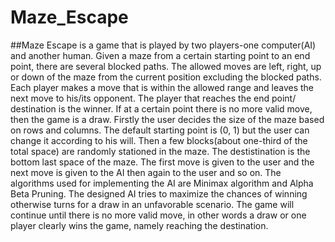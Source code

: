 # Maze_Escape
##Maze Escape is a game that is played by two players-one computer(AI) and another human.
Given a maze from a certain starting point to an end point, there are several blocked paths. The allowed moves are left, right, up or down of the maze from the current position excluding the blocked paths. Each player makes a move that is within the allowed range and leaves the next move to his/its opponent. The player that reaches the end point/ destination is the winner. If at a certain point there is no more valid move, then the game is a draw.
Firstly the user decides the size of the maze based on rows and columns. The default starting point is (0, 1) but the user can change it according to his will. Then a few blocks(about one-third of the total space) are randomly stationed in the maze. The destistination is the bottom last space of the maze. The first move is given to the user and the next move is given to the AI then again
to the user and so on. 
The algorithms used for implementing the AI are Minimax algorithm and Alpha Beta Pruning. The designed AI tries to maximize the chances of winning otherwise turns for a draw in an unfavorable scenario. The game will continue until there is no more valid move, in other words a draw or one player clearly wins the game, namely reaching the destination.
